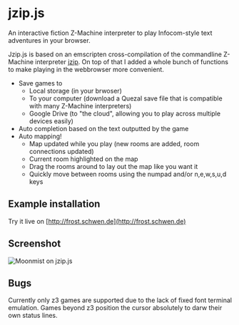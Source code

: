 jzip.js
=======

An interactive fiction Z-Machine interpreter to play Infocom-style text adventures in your browser.

Jzip.js is based on an emscripten cross-compilation of the commandline Z-Machine interpreter [jzip](http://jzip.sourceforge.net/). On
top of that I added a whole bunch of functions to make playing in the webbrowser more convenient.

* Save games to
  * Local storage (in your brwoser)
  * To your computer (download a Quezal save file that is compatible with many Z-Machine interpreters)
  * Google Drive (to "the cloud", allowing you to play across multiple devices easily)
* Auto completion based on the text outputted by the game
* Auto mapping!
  * Map updated while you play (new rooms are added, room connections updated)
  * Current room highlighted on the map
  * Drag the rooms around to lay out the map like you want it
  * Quickly move between rooms using the numpad and/or n,e,w,s,u,d keys

Example installation
--------------------

Try it live on [http://frost.schwen.de](http://frost.schwen.de)

Screenshot
----------

![Moonmist on jzip.js](http://i.imgur.com/TAdcFt7.png)

Bugs
----

Currently only z3 games are supported due to the lack of fixed font terminal emulation. Games beyond z3 position
the cursor absolutely to darw their own status lines.
